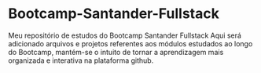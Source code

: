 # Bootcamp-Santander-Fullstack

Meu repositório de estudos do Bootcamp Santander Fullstack 
Aqui será adicionado arquivos e projetos referentes aos módulos estudados ao longo do Bootcamp, mantém-se o intuito de tornar a aprendizagem mais organizada e interativa na plataforma github. 
